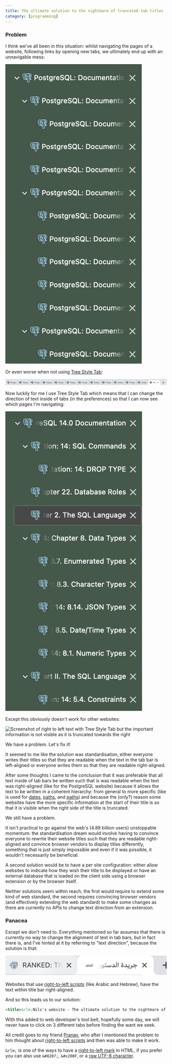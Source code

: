```yaml
---
title: The ultimate solution to the nightmare of truncated tab titles
category: [programming]
---
```


### Problem

I think we've all been in this situation: whilst navigating the pages of a
website, following links by opening new tabs, we ultimately end up with an
unnavigable mess:

![Screenshot of tabs with the right of the title truncated][1]

Or even worse when not using [Tree Style Tab][2]:

![Screenshot of tabs with the right of the title truncated in Chrome][3]

Now luckily for me I use Tree Style Tab which means that I can change the
direction of text inside of tabs (in the preferences) so that I can now see
which pages I'm navigating:

![Screenshot of right to left text with Tree Style Tab][4]

Except this obviously doesn't work for other websites:

![Screenshot of right to left text with Tree Style Tab but the important
information is not visible as it is truncated towards the right][5]

We have a problem. Let's fix it!

It seemed to me like the solution was standardisation, either everyone writes
their titles so that they are readable when the text in the tab bar is
left-aligned or everyone writes them so that they are readable right-aligned.

After some thoughts I came to the conclusion that it was preferable that all
text inside of tab bars be written such that is was readable when the text was
right-aligned (like for the PostgreSQL website) because it allows the text to be
written in a coherent hierarchy: from general to more specific (like is used
for [dates][6], [paths][7], and [paths][8]) and because the (only?) reason some
websites have the more specific information at the start of their title is
so that it is visible when the right side of the title is truncated.

We still have a problem.

It isn't practical to go against the web's (4.88 billion users) unstoppable
momentum: the standardisation dream would involve having to convince everyone
to rewrite their website titles such that they are readable right-aligned and
convince browser vendors to display titles differently, something that is just
simply impossible and even if it was possible, it wouldn't necessarily be
beneficial.

A second solution would be to have a per site configuration: either allow
websites to indicate how they wish their title to be displayed or have an
external database that is loaded on the client side using a browser extension
or by the browser itself.

Neither solutions seem within reach, the first would require to extend some
kind of web standard, the second requires convincing browser vendors (and
effectively extending the web standard) to make some changes as there are
currently no APIs to change text direction from an extension.

### Panacea

Except we don't need to. Everything mentioned so far assumes that there is
currently no way to change the alignment of text in tab bars, but in fact there
is, and I've hinted at it by referring to "text direction", because the
solution is that:

![The tab with Arabic text is right aligned and truncated towards the left][10]

Websites that use [right-to-left scripts][9] (like Arabic and Hebrew), have
the text within title bar right-aligned.

And so this leads us to our solution:

```html
<title>&rlm;Nils's website - The ultimate solution to the nightmare of truncated tab titles</title>
```

With this added to web developer's tool belt, hopefully some day, we will never
have to click on 3 different tabs before finding the want we seek.

All credit goes to my friend [Pranav][pranav], who after I mentioned the
problem to him thought about [right-to-left scripts][9] and then was able to
make it work.

`&rlm;` is one of the ways to have a [right-to-left mark][rlm] in HTML, if you
prefer you can also use `&#8207;`, `&#x200F`, or a [raw UTF-8 character][11].

[1]: /assets/files/title-direction/tabs_ltr_same.png
[2]: https://github.com/piroor/treestyletab
[3]: /assets/files/title-direction/tabs_ltr_same_chrome.png
[4]: /assets/files/title-direction/tabs_rtl.png
[5]: /assets/files/title-direction/tabs_rtl_same.png
[6]: https://en.wikipedia.org/wiki/ISO_8601
[7]: https://en.wikipedia.org/wiki/URL
[8]: https://doc.rust-lang.org/reference/items/modules.html#module-source-filenames
[9]: https://en.wikipedia.org/wiki/Right-to-left_script
[10]: /assets/files/title-direction/arabic_news.png
[11]: https://unicode-explorer.com/c/200F

[pranav]: https://pranavg.me/
[rlm]: https://en.wikipedia.org/wiki/Right-to-left_mark
